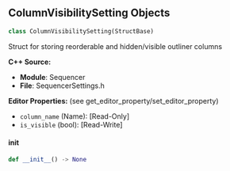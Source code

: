 ## ColumnVisibilitySetting Objects

```python
class ColumnVisibilitySetting(StructBase)
```

Struct for storing reorderable and hidden/visible outliner columns

**C++ Source:**

- **Module**: Sequencer
- **File**: SequencerSettings.h

**Editor Properties:** (see get_editor_property/set_editor_property)

- ``column_name`` (Name):  [Read-Only]
- ``is_visible`` (bool):  [Read-Write]

<a id="unreal.ColumnVisibilitySetting.__init__"></a>

#### __init__

```python
def __init__() -> None
```

<a id="unreal.MovieScenePasteFoldersParams"></a>